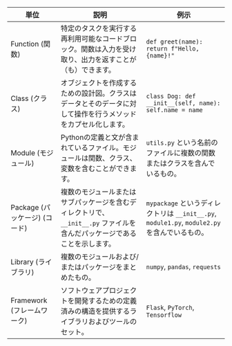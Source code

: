 | 単位              | 説明                                                                                           | 例示                                      |
|-------------------|------------------------------------------------------------------------------------------------|-------------------------------------------|
| Function (関数)   | 特定のタスクを実行する再利用可能なコードブロック。関数は入力を受け取り、出力を返すことが（も）できます。   | `def greet(name): return f"Hello, {name}!"` |
| Class (クラス)     | オブジェクトを作成するための設計図。クラスはデータとそのデータに対して操作を行うメソッドをカプセル化します。| `class Dog: def __init__(self, name): self.name = name` |
| Module (モジュール)| Pythonの定義と文が含まれているファイル。モジュールは関数、クラス、変数を含むことができます。          | `utils.py` という名前のファイルに複数の関数またはクラスを含んでいるもの。 |
| Package (パッケージ) (コード) | 複数のモジュールまたはサブパッケージを含むディレクトリで、`__init__.py` ファイルを含んだパッケージであることを示します。 | `mypackage` というディレクトリは `__init__.py`, `module1.py`, `module2.py` を含んでいるもの。|
| Library (ライブラリ) | 複数のモジュールおよび/またはパッケージをまとめたもの。               | `numpy`, `pandas`, `requests`  |
| Framework (フレームワーク) | ソフトウェアプロジェクトを開発するための定義済みの構造を提供するライブラリおよびツールのセット。   | `Flask`, `PyTorch`, `Tensorflow`   |